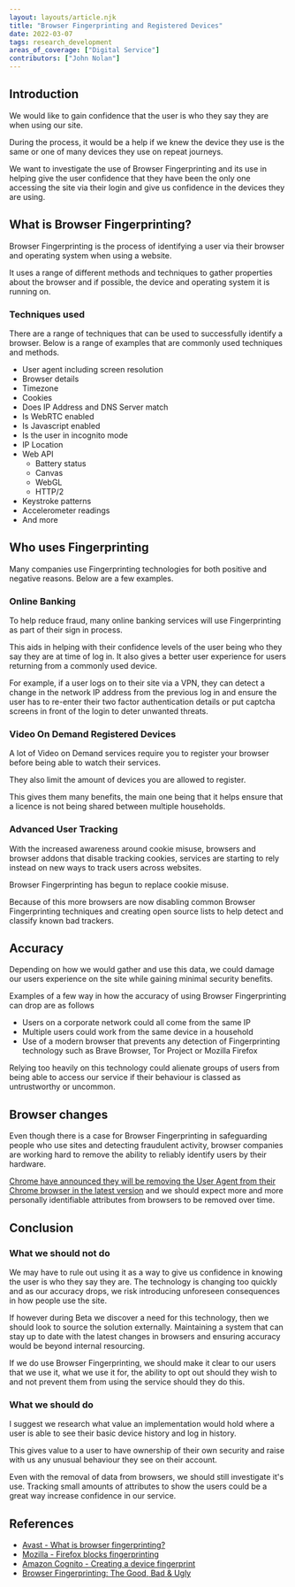 ```yaml
---
layout: layouts/article.njk
title: "Browser Fingerprinting and Registered Devices"
date: 2022-03-07
tags: research_development
areas_of_coverage: ["Digital Service"]
contributors: ["John Nolan"]
---
```


## Introduction

We would like to gain confidence that the user is who they say they are when using our site.

During the process, it would be a help if we knew the device they use is the same or one of many devices they use on repeat journeys.

We want to investigate the use of Browser Fingerprinting and its use in helping give the user confidence that they have been the only one accessing the site via their login and give us confidence in the devices they are using.

## What is Browser Fingerprinting?

Browser Fingerprinting is the process of identifying a user via their browser and operating system when using a website.

It uses a range of different methods and techniques to gather properties about the browser and if possible, the device and operating system it is running on.

### Techniques used

There are a range of techniques that can be used to successfully identify a browser. Below is a range of examples that are commonly used techniques and methods.

* User agent including screen resolution
* Browser details
* Timezone
* Cookies
* Does IP Address and DNS Server match
* Is WebRTC enabled
* Is Javascript enabled
* Is the user in incognito mode
* IP Location
* Web API
  * Battery status
  * Canvas
  * WebGL
  * HTTP/2
* Keystroke patterns
* Accelerometer readings
* And more

## Who uses Fingerprinting

Many companies use Fingerprinting technologies for both positive and negative reasons. Below are a few examples.

### Online Banking

To help reduce fraud, many online banking services will use Fingerprinting as part of their sign in process.

This aids in helping with their confidence levels of the user being who they say they are at time of log in. It also gives a better user experience for users returning from a commonly used device.

For example, if a user logs on to their site via a VPN, they can detect a change in the network IP address from the previous log in and ensure the user has to re-enter their two factor authentication details or put captcha screens in front of the login to deter unwanted threats.

### Video On Demand Registered Devices

A lot of Video on Demand services require you to register your browser before being able to watch their services.

They also limit the amount of devices you are allowed to register.

This gives them many benefits, the main one being that it helps ensure that a licence is not being shared between multiple households.

### Advanced User Tracking

With the increased awareness around cookie misuse, browsers and browser addons that disable tracking cookies, services are starting to rely instead on new ways to track users across websites.

Browser Fingerprinting has begun to replace cookie misuse.

Because of this more browsers are now disabling common Browser Fingerprinting techniques and creating open source lists to help detect and classify known bad trackers.

## Accuracy

Depending on how we would gather and use this data, we could damage our users experience on the site while gaining minimal security benefits.

Examples of a few way in how the accuracy of using Browser Fingerprinting can drop are as follows

* Users on a corporate network could all come from the same IP
* Multiple users could work from the same device in a household
* Use of a modern browser that prevents any detection of Fingerprinting technology such as Brave Browser, Tor Project or Mozilla Firefox

Relying too heavily on this technology could alienate groups of users from being able to access our service if their behaviour is classed as untrustworthy or uncommon.

## Browser changes

Even though there is a case for Browser Fingerprinting in safeguarding people who use sites and detecting fraudulent activity, browser companies are working hard to remove the ability to reliably identify users by their hardware.

[Chrome have announced they will be removing the User Agent from their Chrome browser in the latest version](https://www.xda-developers.com/chrome-100-beta/) and we should expect more and more personally identifiable attributes from browsers to be removed over time.

## Conclusion

### What we should not do

We may have to rule out using it as a way to give us confidence in knowing the user is who they say they are. The technology is changing too quickly and as our accuracy drops, we risk introducing unforeseen consequences in how people use the site.

If however during Beta we discover a need for this technology, then we should look to source the solution externally. Maintaining a system that can stay up to date with the latest changes in browsers and ensuring accuracy would be beyond internal resourcing.

If we do use Browser Fingerprinting, we should make it clear to our users that we use it, what we use it for, the ability to opt out should they wish to and not prevent them from using the service should they do this.

### What we should do

I suggest we research what value an implementation would hold where a user is able to see their basic device history and log in history.

This gives value to a user to have ownership of their own security and raise with us any unusual behaviour they see on their account.

Even with the removal of data from browsers, we should still investigate it's use. Tracking small amounts of attributes to show the users could be a great way increase confidence in our service.

## References

* [Avast - What is browser fingerprinting?](https://www.avast.com/c-what-is-browser-fingerprinting)
* [Mozilla - Firefox blocks fingerprinting](https://www.mozilla.org/en-GB/firefox/features/block-fingerprinting/)
* [Amazon Cognito - Creating a device fingerprint](https://docs.aws.amazon.com/cognito/latest/developerguide/cognito-user-pool-settings-adaptive-authentication.html)
* [Browser Fingerprinting: The Good, Bad & Ugly](https://www.thesslstore.com/blog/browser-fingerprinting-the-good-bad-ugly/)
